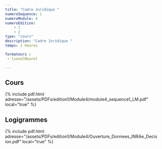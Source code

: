 ```yaml
---
title: "Cadre Juridique "
numeroSequence: 1
numeroModule: 4
numeroEdition:
    - 1
    - 2
type: "cours"
description: "Cadre Juridique "
temps: 2 heures

formateurs : 
 - lionelMaurel

---
```


## Cours 

{% include pdf.html adresse="/assets/PDFs/edition1/Module4/module4_sequence1_LM.pdf" local="true" %}

## Logigrammes

{% include pdf.html adresse="/assets/PDFs/edition1/Module4/Ouverture_Donnees_INRAe_Decision.pdf" local="true" %}
